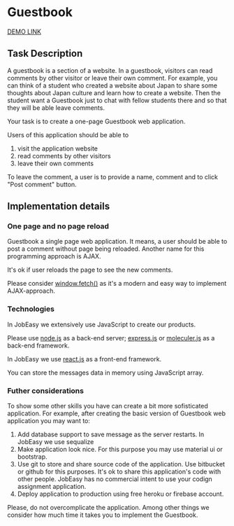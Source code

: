 

# Guestbook

[DEMO LINK](https://alem-guestbook.herokuapp.com/)


## Task Description


A guestbook is a section of a website. In a guestbook, visitors can read comments by other visitor or leave their own comment. For example, you can think of a student who created a website about Japan to share some thoughts about Japan culture and learn how to create a website. Then the student want  a Guestbook just to chat with fellow students there and so that they will be able leave comments.

Your task is to create a one-page Guestbook web application.

Users of this application should be able to

1. visit the application website
2. read comments by other visitors
3. leave their own comments

To leave the comment, a user is to provide a name, comment and to click "Post comment" button.

## Implementation details

### One page and no page reload

Guestbook a single page web application. It means, a user should be able to post a comment without page being reloaded. Another name for this programming approach is AJAX.

It's ok if user reloads the page to see the new comments.

Please consider [window.fetch()](https://developer.mozilla.org/en-US/docs/Web/API/Fetch_API) as it's a modern and easy way to implement AJAX-approach.

### Technologies

In JobEasy we extensively use JavaScript to create our products.

Please use [node.js](https://nodejs.org/en/) as a back-end server; [express.js](http://expressjs.com/) or [moleculer.js](https://moleculer.services/) as a back-end framework.

In JobEasy we use [react.js](https://reactjs.org/) as a front-end framework.

You can store the messages data in memory using JavaScript array.

### Futher considerations

To show some other skills you have can create a bit more sofisticated application. For example, after creating the basic version of Guestbook web application you may want to:

1. Add database support to save message as the server restarts. In JobEasy we use sequalize
2. Make application look nice. For this purpose you may use material ui or bootstrap.
3. Use git to store and share source code of the application. Use bitbucket or github for this purposes. It's ok to share this application's code with other people. JobEasy has no commercial intent to use your codign assignment application.
4. Deploy application to production using free heroku or firebase account.

Please, do not overcomplicate the application. Among other things we consider how much time it takes you to implement the Guestbook.
